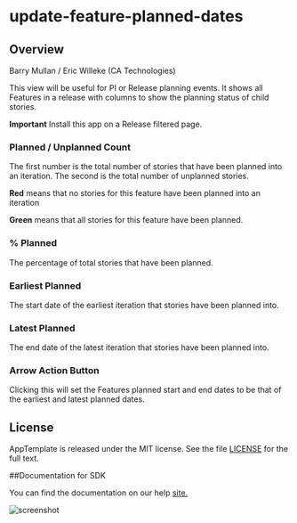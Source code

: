 update-feature-planned-dates
============================

## Overview

Barry Mullan / Eric Willeke (CA Technologies)

This view will be useful for PI or Release planning events. It shows all Features in a release with columns to show the planning status of child stories.

**Important** Install this app on a Release filtered page.

### **Planned / Unplanned Count**

The first number is the total number of stories that have been planned into an iteration. The second is the total number of unplanned stories.

**Red** means that no stories for this feature have been planned into an iteration

**Green** means that all stories for this feature have been planned.

### **% Planned**
The percentage of total stories that have been planned.

### **Earliest Planned**
The start date of the earliest iteration that stories have been planned into.

### **Latest Planned**
The end date of the latest iteration that stories have been planned into.

### **Arrow Action Button**
Clicking this will set the Features planned start and end dates to be that of the earliest and latest planned dates.


## License

AppTemplate is released under the MIT license.  See the file [LICENSE](./LICENSE) for the full text.

##Documentation for SDK

You can find the documentation on our help [site.](https://help.rallydev.com/apps/2.0rc2/doc/)

![screenshot](https://github.com/wrackzone/update-feature-planned-dates/blob/master/screenshot.png?raw=true)